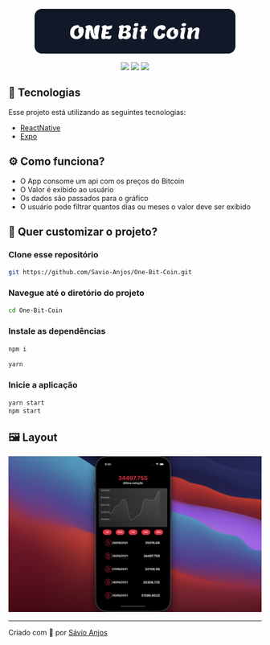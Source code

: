 <p align='center'><img width='400' src="./.github/logo.svg"/></p>

 <p align='center'>

<img src="https://img.shields.io/github/repo-size/Savio-Anjos/OneBitCoin?color=f50d41">
<img src="https://img.shields.io/github/languages/count/Savio-Anjos/OneBitCoin?color=f50d41">
<img src="https://img.shields.io/github/last-commit/Savio-Anjos/OneBitCoin?color=f50d41"> 
</p>

## 🚀 Tecnologias

Esse projeto está utilizando as seguintes tecnologias:

- [ReactNative](https://reactnative.dev/)
- [Expo](https://docs.expo.dev/)

## ⚙️ Como funciona?

- O App consome um api com os preços do Bitcoin
- O Valor é exibido ao usuário
- Os dados são passados para o gráfico
- O usuário pode filtrar quantos dias ou meses o valor deve ser exibido

## 🎲 Quer customizar o projeto?

### Clone esse repositório

```bash
git https://github.com/Savio-Anjos/One-Bit-Coin.git

```

### Navegue até o diretório do projeto

```bash
cd One-Bit-Coin
```

### Instale as dependências

```bash
npm i
```

```bash
yarn
```

### Inicie a aplicação

```bash
yarn start
npm start
```

## 🖼️ Layout

<img src=".github/layout.png" />

---

<p>Criado com 💙 por <a href='https://github.com/Savio-Anjos/' target='_blank'>Sávio Anjos</a></p>

